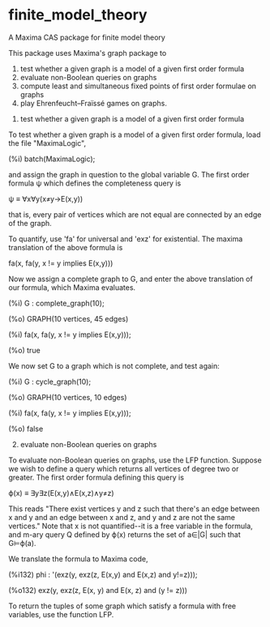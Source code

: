 # finite_model_theory
A Maxima CAS package for finite model theory

This package uses Maxima's graph package to 
1) test whether a given graph is a model of a given first order formula
2) evaluate non-Boolean queries on graphs
3) compute least and simultaneous fixed points of first order formulae on graphs
4) play Ehrenfeucht–Fraïssé games on graphs.

1. test whether a given graph is a model of a given first order formula

To test whether a given graph is a model of a given first order formula, load the file "MaximaLogic",

(%i) batch(MaximaLogic);

and assign the graph in question to the global variable G.  The first order formula ψ which defines the completeness query is

ψ ≡ ∀x∀y(x≠y→E(x,y))

that is, every pair of vertices which are not equal are connected by an edge of the graph.

To quantify, use 'fa' for universal and 'exz' for existential.  The maxima translation of the above formula is

fa(x, fa(y, x != y implies E(x,y)))

Now we assign a complete graph to G, and enter the above translation of our formula, which Maxima evaluates.

(%i) G : complete_graph(10);

(%o)                  GRAPH(10 vertices, 45 edges)

(%i) fa(x, fa(y, x != y implies E(x,y)));

(%o)                              true

We now set G to a graph which is not complete, and test again:

(%i) G : cycle_graph(10);

(%o)                  GRAPH(10 vertices, 10 edges)

(%i) fa(x, fa(y, x != y implies E(x,y)));

(%o)                              false

2) evaluate non-Boolean queries on graphs

To evaluate non-Boolean queries on graphs, use the LFP function.   Suppose we wish to define a query which returns all vertices of degree two or greater.  The first order formula defining this query is

ϕ(x) ≡ ∃y∃z(E(x,y)∧E(x,z)∧y≠z)

This reads "There exist vertices y and z such that there's an edge between x and y and an edge between x and z, and y and z are not the same vertices."  Note that x is not quantified--it is a free variable in the formula, and m-ary query  Q defined by ϕ(x) returns the set of a∈|G| such that G⊨ϕ(a). 

We translate the formula to Maxima code,

(%i132) phi : '(exz(y, exz(z, E(x,y) and E(x,z) and y!=z)));

(%o132)        exz(y, exz(z, E(x, y) and E(x, z) and (y != z)))

To return the tuples of some graph which satisfy a formula with free variables, use the function LFP.

